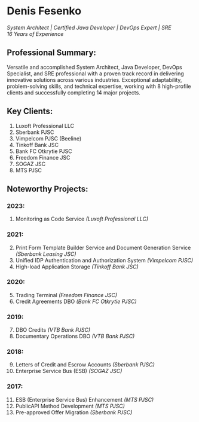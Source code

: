 # Denis Fesenko
_System Architect | Certified Java Developer | DevOps Expert | SRE_\
_16 Years of Experience_

## Professional Summary:
Versatile and accomplished System Architect, Java Developer, DevOps Specialist, and SRE professional with a proven track record in delivering innovative solutions across various industries. Exceptional adaptability, problem-solving skills, and technical expertise, working with 8 high-profile clients and successfully completing 14 major projects.

## Key Clients:
1. Luxoft Professional LLC
2. Sberbank PJSC
3. Vimpelcom PJSC (Beeline)
4. Tinkoff Bank JSC
5. Bank FC Otkrytie PJSC
6. Freedom Finance JSC
7. SOGAZ JSC
8. MTS PJSC

## Noteworthy Projects:

### 2023:
1. Monitoring as Code Service _(Luxoft Professional LLC)_

### 2021:
2. Print Form Template Builder Service and Document Generation Service _(Sberbank Leasing JSC)_
3. Unified IDP Authentication and Authorization System _(Vimpelcom PJSC)_
4. High-load Application Storage _(Tinkoff Bank JSC)_

### 2020:
5. Trading Terminal _(Freedom Finance JSC)_
6. Credit Agreements DBO _(Bank FC Otkrytie PJSC)_

### 2019:
7. DBO Credits _(VTB Bank PJSC)_
8. Documentary Operations DBO _(VTB Bank PJSC)_

### 2018:
9. Letters of Credit and Escrow Accounts _(Sberbank PJSC)_
10. Enterprise Service Bus (ESB) _(SOGAZ JSC)_

### 2017:
11. ESB (Enterprise Service Bus) Enhancement _(MTS PJSC)_
12. PublicAPI Method Development _(MTS PJSC)_
13. Pre-approved Offer Migration _(Sberbank PJSC)_
